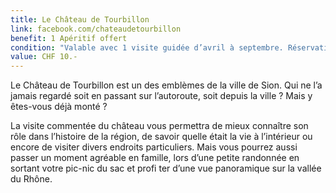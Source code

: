 ```yaml
---
title: Le Château de Tourbillon
link: facebook.com/chateaudetourbillon
benefit: 1 Apéritif offert
condition: "Valable avec 1 visite guidée d’avril à septembre. Réservation 2 jours à l’avance sur chateau-de-tourbillon@bluewin.ch<br> 027 322 52 00"
value: CHF 10.-
---
```


Le Château de Tourbillon est un
des emblèmes de la ville de Sion.
Qui ne l’a jamais regardé soit
en passant sur l’autoroute, soit
depuis la ville ? Mais y êtes-vous
déjà monté ?

La visite commentée du château
vous permettra de mieux
connaître son rôle dans l’histoire
de la région, de savoir quelle était
la vie à l’intérieur ou encore de
visiter divers endroits particuliers.
Mais vous pourrez aussi passer un
moment agréable en famille, lors
d’une petite randonnée en sortant
votre pic-nic du sac et profi ter
d’une vue panoramique sur la
vallée du Rhône.
